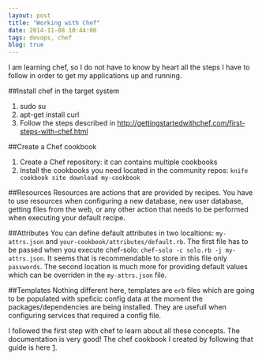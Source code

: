 ```yaml
---
layout: post
title: "Working with Chef"
date: 2014-11-08 10:44:00
tags: devops, chef
blog: true
---
```

I am learning chef, so I do not have to know by heart all the steps I have to follow in order to get my applications up and running.

##Install chef in the target system
1. sudo su
2. apt-get install curl
3. Follow the steps described in http://gettingstartedwithchef.com/first-steps-with-chef.html

##Create a Chef cookbook
1. Create a Chef repository: it can contains multiple cookbooks
2. Install the cookbooks you need located in the community repos: `knife cookbook site download my-cookbook`

##Resources
Resources are actions that are provided by recipes.  You have to use resources when configuring a new
database, new user database, getting files from the web, or any other action that needs to be performed
when executing your default recipe.

##Attributes
You can define default attributes in two localtions: `my-attrs.json` and `your-cookbook/attributes/default.rb`.
The first file has to be passed when you execute chef-solo: `chef-solo -c solo.rb -j my-attrs.json`.  It seems
that is recommendable to store in this file only `passwords`.  The second location is much more for providing
default values which can be overriden in the `my-attrs.json` file.

##Templates
Nothing different here, templates are `erb` files which are going to be populated with speficic config data at
the moment the packages/dependencies are being installed.  They are usefull when configuring services that
required a config file.


I followed the first step with chef to learn about all these concepts.  The documentation is very good!  The chef
cookbook I created by following that guide is here [1](https://github.com/minostro/chef/tree/master/first-step-chef-cookbook).
